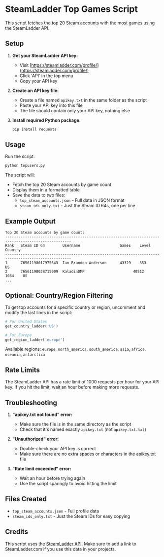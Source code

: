 # SteamLadder Top Games Script

This script fetches the top 20 Steam accounts with the most games using the SteamLadder API.

## Setup

1. **Get your SteamLadder API key:**
   - Visit [https://steamladder.com/profile/](https://steamladder.com/profile/)
   - Click 'API' in the top menu
   - Copy your API key

2. **Create an API key file:**
   - Create a file named `apikey.txt` in the same folder as the script
   - Paste your API key into this file
   - The file should contain only your API key, nothing else

3. **Install required Python package:**
   ```bash
   pip install requests
   ```

## Usage

Run the script:
```bash
python topusers.py
```

The script will:
- Fetch the top 20 Steam accounts by game count
- Display them in a formatted table
- Save the data to two files:
  - `top_steam_accounts.json` - Full data in JSON format
  - `steam_ids_only.txt` - Just the Steam ID 64s, one per line

## Example Output

```
Top 20 Steam accounts by game count:
----------------------------------------------------------------------------------------------------
Rank   Steam ID 64        Username                  Games    Level   Country
----------------------------------------------------------------------------------------------------
1      76561198017975643  Ian Brandon Anderson      43329    353     US
2      76561198038715009  KaladinDMP                      40512    1084    US
...
```

## Optional: Country/Region Filtering

To get top accounts for a specific country or region, uncomment and modify the last lines in the script:

```python
# For United States
get_country_ladder('US')

# For Europe
get_region_ladder('europe')
```

Available regions: `europe`, `north_america`, `south_america`, `asia`, `africa`, `oceania`, `antarctica`

## Rate Limits

The SteamLadder API has a rate limit of 1000 requests per hour for your API key. If you hit the limit, wait an hour before making more requests.

## Troubleshooting

1. **"apikey.txt not found" error:**
   - Make sure the file is in the same directory as the script
   - Check that it's named exactly `apikey.txt` (not `apikey.txt.txt`)

2. **"Unauthorized" error:**
   - Double-check your API key is correct
   - Make sure there are no extra spaces or characters in the apikey.txt file

3. **"Rate limit exceeded" error:**
   - Wait an hour before trying again
   - Use the script sparingly to avoid hitting the limit

## Files Created

- `top_steam_accounts.json` - Full profile data
- `steam_ids_only.txt` - Just the Steam IDs for easy copying

## Credits

This script uses the [SteamLadder API](https://steamladder.com/). Make sure to add a link to SteamLadder.com if you use this data in your projects.
